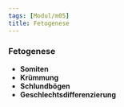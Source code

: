 ```yaml
---
tags: [Modul/m05]
title: Fetogenese
---
```

### Fetogenese
- **Somiten**
- **Krümmung**
- **Schlundbögen**
- **Geschlechtsdifferenzierung**